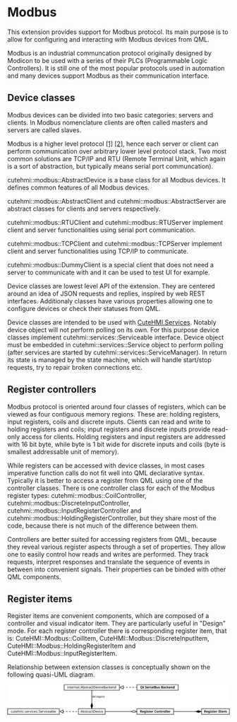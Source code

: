 # Modbus

This extension provides support for Modbus protocol. Its main purpose is to allow for configuring and interacting with Modbus
devices from QML.

Modbus is an industrial communcation protocol originally designed by Modicon to be used with a series of their PLCs (Programmable
Logic Controllers). It is still one of the most popular protocols used in automation and many devices support Modbus as their
communication interface.

## Device classes

Modbus devices can be divided into two basic categories: servers and clients. In Modbus nomenclature clients are often called
masters and servers are called slaves.

Modbus is a higher level protocol [[1]][National Instruments - The Modbus Protocol In-Depth]
[[2]][Acromag - Introdution To Modbus TCP/IP], hence each server or client can perform communication over arbitrary lower level
protocol stack. Two most common solutions are TCP/IP and RTU (Remote Terminal Unit, which again is a sort of abstraction, but
typically means serial port communcation).

cutehmi::modbus::AbstractDevice is a base class for all Modbus devices. It defines common features of all Modbus devices.

cutehmi::modbus::AbstractClient and cutehmi::modbus::AbstractServer are abstract classes for clients and servers respectively.

cutehmi::modbus::RTUClient and cutehmi::modbus::RTUServer implement client and server functionalities using serial port communication.

cutehmi::modbus::TCPClient and cutehmi::modbus::TCPServer implement client and server functionalities using TCP/IP to communicate.

cutehmi::modbus::DummyClient is a special client that does not need a server to communicate with and it can be used to test UI for example.

Device classes are lowest level API of the extension. They are centered around an idea of JSON requests and replies, inspired by web
REST interfaces. Additionaly classes have various properties allowing one to configure devices or check their statuses from QML.

Device classes are intended to be used with [CuteHMI.Services](../Services.2/). Notably device object will not perform
polling on its own. For this purpose device classes implement cutehmi::services::Serviceable interface. Device object must be
embedded in cutehmi::services::Service object to perform polling (after services are started by cutehmi::services::ServiceManager).
In return its state is managed by the state machine, which will handle start/stop requests, try to repair broken connections etc.

## Register controllers

Modbus protocol is oriented around four classes of registers, which can be viewed as four contiguous memory regions. These are:
holding registers, input registers, coils and discrete inputs. Clients can read and write to holding registers and coils; input
registers and discrete inputs provide read-only access for clients. Holding registers and input registers are addressed with 16 bit
byte, while byte is 1 bit wide for discrete inputs and coils (byte is smallest addressable unit of memory).

While registers can be accessed with device classes, in most cases imperative function calls do not fit well into QML declarative
syntax. Typically it is better to access a register from QML using one of the controller classes. There is one controller class for
each of the Modbus register types: cutehmi::modbus::CoilController, cutehmi::modbus::DiscreteInputController,
cutehmi::modbus::InputRegisterController and cutehmi::modbus::HoldingRegisterController, but they share most of the code, because
there is not much of the difference between them.

Controllers are better suited for accessing registers from QML, because they reveal various register aspects through a set of
properties. They allow one to easily control how reads and writes are performed. They track requests, interpret responses and
translate the sequence of events in between into convenient signals. Their properties can be binded with other QML components.

## Register items

Register items are convenient components, which are composed of a controller and visual indicator item. They are particularly
useful in "Design" mode. For each register controller there is corresponding register item, that is: CuteHMI::Modbus::CoilItem,
CuteHMI::Modbus::DiscreteInputItem, CuteHMI::Modbus::HoldingRegisterItem and CuteHMI::Modbus::InputRegisterItem.

Relationship between extension classes is conceptually shown on the following quasi-UML diagram.

![Relationship between extension classes](doc/quasi_uml.svg)

[National Instruments - The Modbus Protocol In-Depth]: https://www.ni.com/pl-pl/innovations/white-papers/14/the-modbus-protocol-in-depth.html
[Acromag - Introdution To Modbus TCP/IP]: https://www.prosoft-technology.com/kb/assets/intro_modbustcp.pdf
